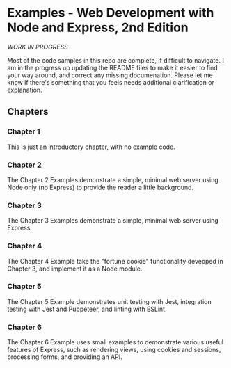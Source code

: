 # Examples - Web Development with Node and Express, 2nd Edition

*WORK IN PROGRESS*

Most of the code samples in this repo are complete, if difficult to navigate.  I am in the progress up updating the README files to make it easier to find your way around, and correct any missing documenation.  Please let me know if there's something that you feels needs additional clarification or explanation.

## Chapters

### Chapter 1

This is just an introductory chapter, with no example code.

### Chapter 2

The Chapter 2 Examples demonstrate a simple, minimal web server using Node only (no Express) to provide the reader a little background.

### Chapter 3

The Chapter 3 Examples demonstrate a simple, minimal web server using Express.

### Chapter 4

The Chapter 4 Example take the "fortune cookie" functionality deveoped in Chapter 3, and implement it as a Node module.

### Chapter 5

The Chapter 5 Example demonstrates unit testing with Jest, integration testing with Jest and Puppeteer, and linting with ESLint.

### Chapter 6

The Chapter 6 Example uses small examples to demonstrate various useful features of Express, such as rendering views, using cookies and sessions, processing forms, and providing an API.